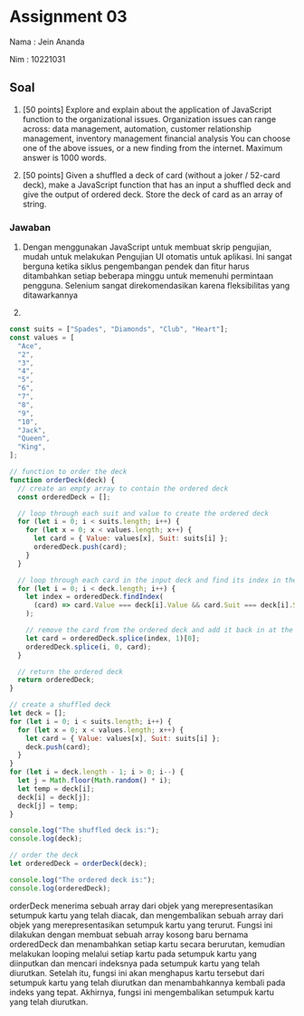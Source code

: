 # Assignment 03

Nama : Jein Ananda

Nim : 10221031

## Soal 

1. [50 points] Explore and explain about the application of JavaScript function to the organizational issues. Organization issues can range across:
data management, 
automation, 
customer relationship management, 
inventory management
financial analysis
You can choose one of the above issues, or a new finding from the internet. Maximum answer is 1000 words.

2. [50 points] Given a shuffled a deck of card (without a joker / 52-card deck), make a JavaScript function that has an input a shuffled deck and give the output of ordered deck. Store the deck of card as an array of string.

### Jawaban 

1. Dengan menggunakan JavaScript untuk membuat skrip pengujian, mudah untuk melakukan Pengujian UI otomatis untuk aplikasi. Ini sangat berguna ketika siklus pengembangan pendek dan fitur harus ditambahkan setiap beberapa minggu untuk memenuhi permintaan pengguna. Selenium sangat direkomendasikan karena fleksibilitas yang ditawarkannya

2. 
```js
const suits = ["Spades", "Diamonds", "Club", "Heart"];
const values = [
  "Ace",
  "2",
  "3",
  "4",
  "5",
  "6",
  "7",
  "8",
  "9",
  "10",
  "Jack",
  "Queen",
  "King",
];

// function to order the deck
function orderDeck(deck) {
  // create an empty array to contain the ordered deck
  const orderedDeck = [];

  // loop through each suit and value to create the ordered deck
  for (let i = 0; i < suits.length; i++) {
    for (let x = 0; x < values.length; x++) {
      let card = { Value: values[x], Suit: suits[i] };
      orderedDeck.push(card);
    }
  }

  // loop through each card in the input deck and find its index in the ordered deck
  for (let i = 0; i < deck.length; i++) {
    let index = orderedDeck.findIndex(
      (card) => card.Value === deck[i].Value && card.Suit === deck[i].Suit
    );

    // remove the card from the ordered deck and add it back in at the correct index
    let card = orderedDeck.splice(index, 1)[0];
    orderedDeck.splice(i, 0, card);
  }

  // return the ordered deck
  return orderedDeck;
}

// create a shuffled deck
let deck = [];
for (let i = 0; i < suits.length; i++) {
  for (let x = 0; x < values.length; x++) {
    let card = { Value: values[x], Suit: suits[i] };
    deck.push(card);
  }
}
for (let i = deck.length - 1; i > 0; i--) {
  let j = Math.floor(Math.random() * i);
  let temp = deck[i];
  deck[i] = deck[j];
  deck[j] = temp;
}

console.log("The shuffled deck is:");
console.log(deck);

// order the deck
let orderedDeck = orderDeck(deck);

console.log("The ordered deck is:");
console.log(orderedDeck);
```

orderDeck menerima sebuah array dari objek yang merepresentasikan setumpuk kartu yang telah diacak, dan mengembalikan sebuah array dari objek yang merepresentasikan setumpuk kartu yang terurut. Fungsi ini dilakukan dengan membuat sebuah array kosong baru bernama orderedDeck dan menambahkan setiap kartu secara berurutan, kemudian melakukan looping melalui setiap kartu pada setumpuk kartu yang diinputkan dan mencari indeksnya pada setumpuk kartu yang telah diurutkan. Setelah itu, fungsi ini akan menghapus kartu tersebut dari setumpuk kartu yang telah diurutkan dan menambahkannya kembali pada indeks yang tepat. Akhirnya, fungsi ini mengembalikan setumpuk kartu yang telah diurutkan.
